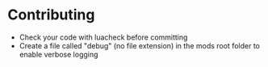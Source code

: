 # Contributing #

- Check your code with luacheck before committing
- Create a file called "debug" (no file extension) in the mods root folder to enable verbose logging